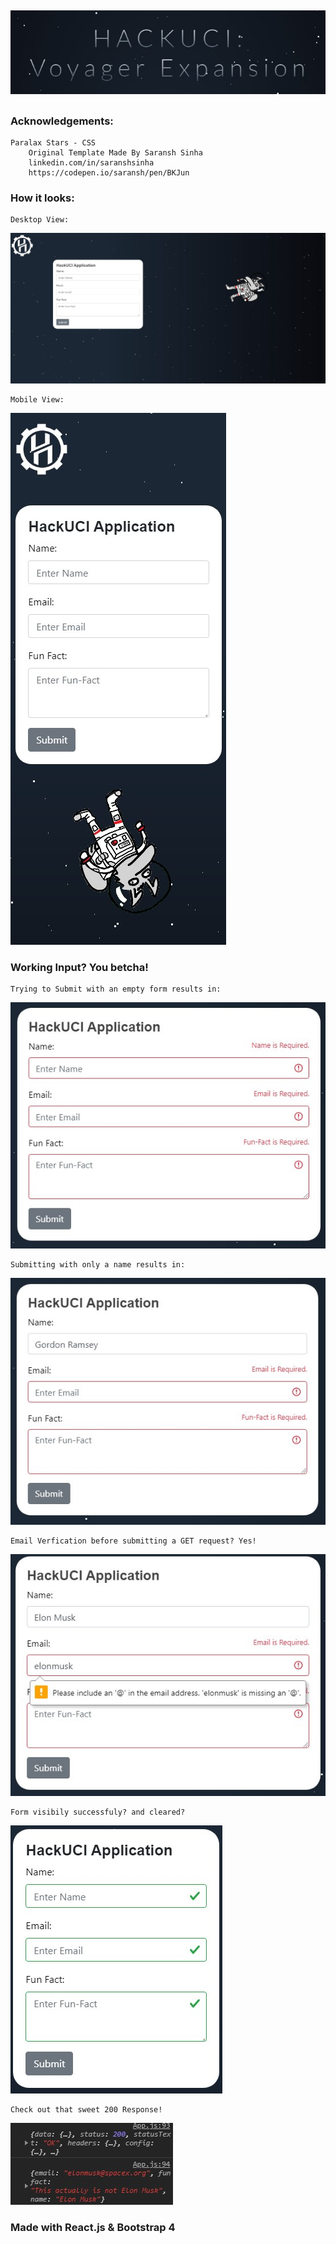 ##
![HackUCI - Voyager Expansion](readme-pictures/HackUCI.jpg)
##
### Acknowledgements:
```
Paralax Stars - CSS 
    Original Template Made By Saransh Sinha
    linkedin.com/in/saranshsinha
    https://codepen.io/saransh/pen/BKJun
```
### How it looks:
```
Desktop View:
```
![desktop-View](readme-pictures/desktop-view.jpg)
```
Mobile View:
```
![mobile-view](readme-pictures/mobile-view.jpg)

### Working Input? You betcha!
```
Trying to Submit with an empty form results in:
```
![empty-form](readme-pictures/all-empty-form.jpg)
```
Submitting with only a name results in:
```
![name-only-form](readme-pictures/name-only-form.jpg)
```
Email Verfication before submitting a GET request? Yes!
```
![email-verfication](readme-pictures/email-verification.jpg)
```
Form visibily successfuly? and cleared?
```
![form-on-sucess](readme-pictures/form-on-success.jpg)
```
Check out that sweet 200 Response!
```
![reasonable-get-request](readme-pictures/reasonable-get-request.jpg)

### Made with React.js & Bootstrap 4
